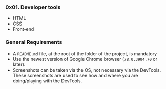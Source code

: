 ### 0x01. Developer tools
* HTML
* CSS
* Front-end

### General Requirements
* A `README.md` file, at the root of the folder of the project, is mandatory
* Use the newest version of Google Chrome browser (`78.0.3904.70` or later).
* Screenshots can be taken via the OS, not necessary via the DevTools. These screenshots are used to see how and where you are doing/playing with the DevTools.
